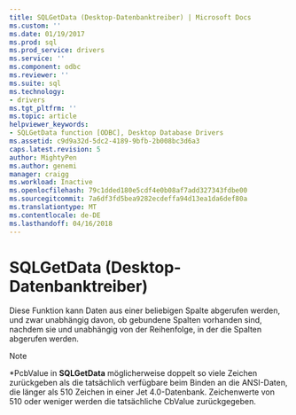 ```yaml
---
title: SQLGetData (Desktop-Datenbanktreiber) | Microsoft Docs
ms.custom: ''
ms.date: 01/19/2017
ms.prod: sql
ms.prod_service: drivers
ms.service: ''
ms.component: odbc
ms.reviewer: ''
ms.suite: sql
ms.technology:
- drivers
ms.tgt_pltfrm: ''
ms.topic: article
helpviewer_keywords:
- SQLGetData function [ODBC], Desktop Database Drivers
ms.assetid: c9d9a32d-5dc2-4189-9bfb-2b008bc3d6a3
caps.latest.revision: 5
author: MightyPen
ms.author: genemi
manager: craigg
ms.workload: Inactive
ms.openlocfilehash: 79c1dded180e5cdf4e0b08af7add327343fdbe00
ms.sourcegitcommit: 7a6df3fd5bea9282ecdeffa94d13ea1da6def80a
ms.translationtype: MT
ms.contentlocale: de-DE
ms.lasthandoff: 04/16/2018
---
```

# <a name="sqlgetdata-desktop-database-drivers"></a>SQLGetData (Desktop-Datenbanktreiber)
Diese Funktion kann Daten aus einer beliebigen Spalte abgerufen werden, und zwar unabhängig davon, ob gebundene Spalten vorhanden sind, nachdem sie und unabhängig von der Reihenfolge, in der die Spalten abgerufen werden.  
  
> [!NOTE]  
>  \*PcbValue in **SQLGetData** möglicherweise doppelt so viele Zeichen zurückgeben als die tatsächlich verfügbare beim Binden an die ANSI-Daten, die länger als 510 Zeichen in einer Jet 4.0-Datenbank. Zeichenwerte von 510 oder weniger werden die tatsächliche CbValue zurückgegeben.
